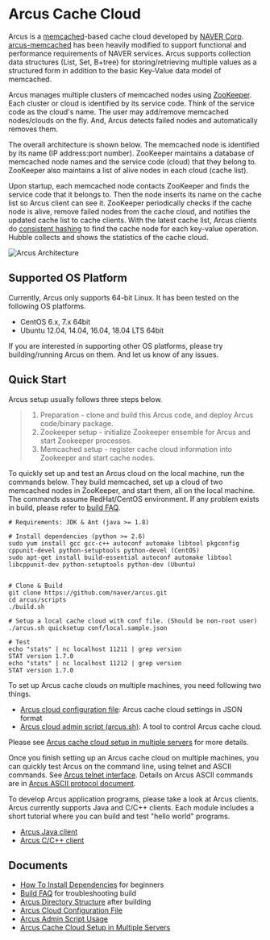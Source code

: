 Arcus Cache Cloud
=================

Arcus is a [memcached][memcached]-based cache cloud developed by [NAVER Corp][naver].
[arcus-memcached](https://github.com/naver/arcus-memcached) has been heavily modified
to support functional and performance requirements of NAVER services.
Arcus supports collection data structures (List, Set, B+tree)
for storing/retrieving multiple values as a structured form
in addition to the basic Key-Value data model of memcached.

Arcus manages multiple clusters of memcached nodes using [ZooKeeper][zookeeper].
Each cluster or cloud is identified by its service code.  Think of the service code as the cloud's name.
The user may add/remove memcached nodes/clouds on the fly.  And, Arcus detects failed nodes and automatically removes them.

The overall architecture is shown below. 
The memcached node is identified by its name (IP address:port number).
ZooKeeper maintains a database of memcached node names and the service code (cloud) that they belong to.
ZooKeeper also maintains a list of alive nodes in each cloud (cache list).

Upon startup, each memcached node contacts ZooKeeper and finds the service code that it belongs to.
Then the node inserts its name on the cache list so Arcus client can see it.
ZooKeeper periodically checks if the cache node is alive, remove failed nodes from the cache cloud, and notifies the updated cache list to cache clients.
With the latest cache list,
Arcus clients do [consistent hashing][consistent hashing] to find the cache node 
for each key-value operation.
Hubble collects and shows the statistics of the cache cloud.

![Arcus Architecture](https://raw.githubusercontent.com/naver/arcus/master/docs/images/arcus-architecture.png)

[naver]: http://www.naver.com "Naver"
[zookeeper]: http://zookeeper.apache.org "ZooKeeper"
[memcached]: http://www.memcached.org "Memcached"
[consistent hashing]: http://en.wikipedia.org/wiki/Consistent_hashing "Consistent Hashing"

## Supported OS Platform

Currently, Arcus only supports 64-bit Linux.
It has been tested on the following OS platforms.

* CentOS 6.x, 7.x 64bit
* Ubuntu 12.04, 14.04, 16.04, 18.04 LTS 64bit

If you are interested in supporting other OS platforms, please try building/running Arcus on them.
And let us know of any issues.

## Quick Start

Arcus setup usually follows three steps below.

> 1. Preparation - clone and build this Arcus code, and deploy Arcus code/binary package.
> 2. Zookeeper setup - initialize Zookeeper ensemble for Arcus and start Zookeeper processes.
> 3. Memcached setup - register cache cloud information into Zookeeper and start cache nodes.

To quickly set up and test an Arcus cloud on the local machine, run the commands below.
They build memcached, set up a cloud of two memcached nodes in ZooKeeper, and start them, all on the local machine.
The commands assume RedHat/CentOS environment. If any problem exists in build, please refer to [build FAQ](/docs/build-faq.md).

```
# Requirements: JDK & Ant (java >= 1.8)

# Install dependencies (python >= 2.6)
sudo yum install gcc gcc-c++ autoconf automake libtool pkgconfig cppunit-devel python-setuptools python-devel (CentOS)
sudo apt-get install build-essential autoconf automake libtool libcppunit-dev python-setuptools python-dev (Ubuntu)


# Clone & Build
git clone https://github.com/naver/arcus.git
cd arcus/scripts
./build.sh

# Setup a local cache cloud with conf file. (Should be non-root user)
./arcus.sh quicksetup conf/local.sample.json

# Test
echo "stats" | nc localhost 11211 | grep version
STAT version 1.7.0
echo "stats" | nc localhost 11212 | grep version
STAT version 1.7.0
```

To set up Arcus cache clouds on multiple machines, you need following two things.

* [Arcus cloud configuration file](docs/arcus-cloud-configuration-file.md): Arcus cache cloud settings in JSON format
* [Arcus cloud admin script (arcus.sh)](docs/arcus-admin-script-usage.md): A tool to control Arcus cache cloud.

Please see [Arcus cache cloud setup in multiple servers](docs/arcus-cloud-in-multiple-servers.md) for more details.

Once you finish setting up an Arcus cache cloud on multiple machines, you can quickly test Arcus on the command line,
using telnet and ASCII commands.
See [Arcus telnet interface](https://github.com/naver/arcus-memcached/blob/master/doc/ap01-arcus-telnet-interface.md).
Details on Arcus ASCII commands are in [Arcus ASCII protocol document](https://github.com/naver/arcus-memcached/blob/master/doc/ch00-arcus-ascii-protocol.md).

To develop Arcus application programs, please take a look at Arcus clients.
Arcus currently supports Java and C/C++ clients.  Each module includes a short tutorial
where you can build and test "hello world" programs.
- [Arcus Java client](https://github.com/naver/arcus-java-client)
- [Arcus C/C++ client](https://github.com/naver/arcus-c-client)


## Documents

- [How To Install Dependencies](docs/howto-install-dependencies.md) for beginners
- [Build FAQ](docs/build-faq.md) for troubleshooting build
- [Arcus Directory Structure](docs/arcus-directory-structure.md) after building
- [Arcus Cloud Configuration File](docs/arcus-cloud-configuration-file.md)
- [Arcus Admin Script Usage](docs/arcus-admin-script-usage.md)
- [Arcus Cache Cloud Setup in Multiple Servers](docs/arcus-cloud-in-multiple-servers.md) 

